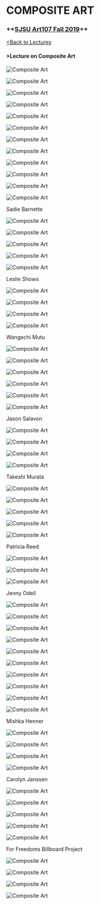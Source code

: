 # **COMPOSITE ART**

### **++[SJSU Art107 Fall 2019](https://carriehott.github.io/sjsu-art107/)++**

[<Back to Lectures](https://carriehott.github.io/sjsu-art107/lectures)

#### >Lecture on Composite Art

![Composite Art](images/Art74_Composite_ExampleLecture.002.jpeg)

![Composite Art](images/Art74_Composite_ExampleLecture.004.jpeg)

![Composite Art](images/Art74_Composite_ExampleLecture.005.jpeg)

![Composite Art](images/Art74_Composite_ExampleLecture.006.jpeg)

![Composite Art](images/Art74_Composite_ExampleLecture.007.jpeg)

![Composite Art](images/Art74_Composite_ExampleLecture.008.jpeg)

![Composite Art](images/Art74_Composite_ExampleLecture.009.jpeg)

![Composite Art](images/Art74_Composite_ExampleLecture.010.jpeg)

![Composite Art](images/Art74_Composite_ExampleLecture.011.jpeg)

![Composite Art](images/Art74_Composite_ExampleLecture.012.jpeg)

![Composite Art](images/Art74_Composite_ExampleLecture.013.jpeg)

![Composite Art](images/Art74_Composite_ExampleLecture.014.jpeg)

Sadie Barnette

![Composite Art](images/Art74_Composite_ExampleLecture.015.jpeg)

![Composite Art](images/Art74_Composite_ExampleLecture.016.jpeg)

![Composite Art](images/Art74_Composite_ExampleLecture.017.jpeg)

![Composite Art](images/Art74_Composite_ExampleLecture.018.jpeg)

![Composite Art](images/Art74_Composite_ExampleLecture.019.jpeg)


Leslie Shows

![Composite Art](images/Art74_Composite_ExampleLecture.020.jpeg)

![Composite Art](images/Art74_Composite_ExampleLecture.021.jpeg)

![Composite Art](images/Art74_Composite_ExampleLecture.022.jpeg)

![Composite Art](images/Art74_Composite_ExampleLecture.023.jpeg)

Wangechi Mutu

![Composite Art](images/Art74_Composite_ExampleLecture.024.jpeg)

![Composite Art](images/Art74_Composite_ExampleLecture.025.jpeg)

![Composite Art](images/Art74_Composite_ExampleLecture.026.jpeg)

![Composite Art](images/Art74_Composite_ExampleLecture.027.jpeg)

![Composite Art](images/Art74_Composite_ExampleLecture.028.jpeg)

![Composite Art](images/Art74_Composite_ExampleLecture.029.jpeg)

Jason Salavon

![Composite Art](images/Art74_Composite_ExampleLecture.030.jpeg)

![Composite Art](images/Art74_Composite_ExampleLecture.031.jpeg)

![Composite Art](images/Art74_Composite_ExampleLecture.032.jpeg)

![Composite Art](images/Art74_Composite_ExampleLecture.033.jpeg)

Takeshi Murata

![Composite Art](images/Art74_Composite_ExampleLecture.034.jpeg)

![Composite Art](images/Art74_Composite_ExampleLecture.035.jpeg)

![Composite Art](images/Art74_Composite_ExampleLecture.036.jpeg)

![Composite Art](images/Art74_Composite_ExampleLecture.037.jpeg)

![Composite Art](images/Art74_Composite_ExampleLecture.038.jpeg)

Patricia Reed

![Composite Art](images/Art74_Composite_ExampleLecture.039.jpeg)

![Composite Art](images/Art74_Composite_ExampleLecture.040.jpeg)

![Composite Art](images/Art74_Composite_ExampleLecture.041.jpeg)

Jenny Odell

![Composite Art](images/Art74_Composite_ExampleLecture.042.jpeg)

![Composite Art](images/Art74_Composite_ExampleLecture.043.jpeg)

![Composite Art](images/Art74_Composite_ExampleLecture.044.jpeg)

![Composite Art](images/Art74_Composite_ExampleLecture.045.jpeg)

![Composite Art](images/Art74_Composite_ExampleLecture.046.jpeg)

![Composite Art](images/Art74_Composite_ExampleLecture.047.jpeg)

![Composite Art](images/Art74_Composite_ExampleLecture.048.jpeg)

![Composite Art](images/Art74_Composite_ExampleLecture.049.jpeg)

![Composite Art](images/Art74_Composite_ExampleLecture.050.jpeg)

![Composite Art](images/Art74_Composite_ExampleLecture.051.jpeg)

Mishka Henner

![Composite Art](images/Art74_Composite_ExampleLecture.052.jpeg)

![Composite Art](images/Art74_Composite_ExampleLecture.053.jpeg)

![Composite Art](images/Art74_Composite_ExampleLecture.054.jpeg)

![Composite Art](images/Art74_Composite_ExampleLecture.055.jpeg)

Carolyn Janssen

![Composite Art](images/Art74_Composite_ExampleLecture.056.jpeg)

![Composite Art](images/Art74_Composite_ExampleLecture.057.jpeg)

![Composite Art](images/Art74_Composite_ExampleLecture.058.jpeg)

![Composite Art](images/Art74_Composite_ExampleLecture.059.jpeg)

![Composite Art](images/Art74_Composite_ExampleLecture.060.jpeg)

For Freedoms Billboard Project

![Composite Art](images/Art74_Composite_ExampleLecture.061.jpeg)

![Composite Art](images/Art74_Composite_ExampleLecture.062.jpeg)

![Composite Art](images/Art74_Composite_ExampleLecture.063.jpeg)

![Composite Art](images/Art74_Composite_ExampleLecture.064.jpeg)
